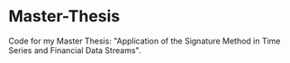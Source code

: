 # Master-Thesis
Code for my Master Thesis: "Application of the Signature Method in Time Series and Financial Data Streams".
